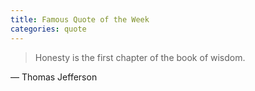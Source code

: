```yaml
---
title: Famous Quote of the Week
categories: quote
---
```


> Honesty is the first chapter of the book of wisdom.

— Thomas Jefferson
